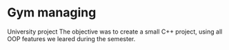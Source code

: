 # Gym managing
University project
The objective was to create a small C++ project, using all OOP features we leared during the semester.
